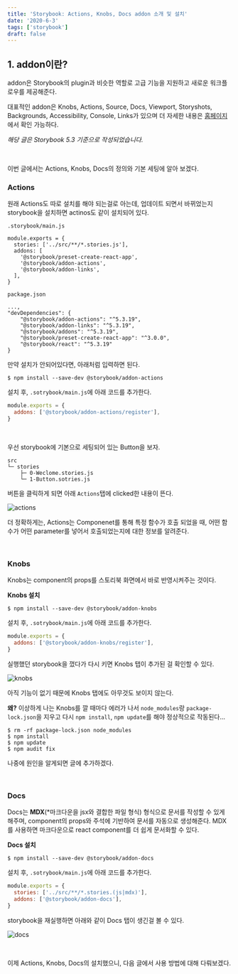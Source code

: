 ```yaml
---
title: 'Storybook: Actions, Knobs, Docs addon 소개 및 설치'
date: '2020-6-3'
tags: ['storybook']
draft: false
---
```


## 1. addon이란?

addon은 Storybook의 plugin과 비슷한 역할로 고급 기능을 지원하고 새로운 워크플로우를 제공해준다.

대표적인 addon은 Knobs, Actions, Source, Docs, Viewport, Storyshots, Backgrounds, Accessibility, Console, Links가 있으며 더 자세한 내용은 [홈페이지](https://storybook.js.org/addons/)에서 확인 가능하다.

_해당 글은 Storybook 5.3 기준으로 작성되었습니다._

<br>

이번 글에서는 Actions, Knobs, Docs의 정의와 기본 세팅에 알아 보겠다.

### Actions

원래 Actions도 따로 설치를 해야 되는걸로 아는데, 업데이트 되면서 바뀌었는지 storybook을 설치하면 actinos도 같이 설치되어 있다.

`.storybook/main.js`

```js{5}
module.exports = {
  stories: ['../src/**/*.stories.js'],
  addons: [
    '@storybook/preset-create-react-app',
    '@storybook/addon-actions',
    '@storybook/addon-links',
  ],
}
```

`package.json`

```json{5}
...,
"devDependencies": {
    "@storybook/addon-actions": "^5.3.19",
    "@storybook/addon-links": "^5.3.19",
    "@storybook/addons": "^5.3.19",
    "@storybook/preset-create-react-app": "^3.0.0",
    "@storybook/react": "^5.3.19"
}
```

만약 설치가 안되어있다면, 아래처럼 입력하면 된다.

```shell
$ npm install --save-dev @storybook/addon-actions
```

설치 후, `.sotrybook/main.js`에 아래 코드를 추가한다.

```js
module.exports = {
  addons: ['@storybook/addon-actions/register'],
}
```

<br>

우선 storybook에 기본으로 세팅되어 있는 Button을 보자.

```
src
└─ stories
    ├─ 0-Weclome.stories.js
    └─ 1-Button.sotries.js
```

버튼을 클릭하게 되면 아래 `Actions`탭에 clicked한 내용이 뜬다.

![actions](https://user-images.githubusercontent.com/58619071/193442836-e53fe271-da13-49b9-ba92-aa85065aa519.png)

더 정확하게는, Actions는 Componenet를 통해 특정 함수가 호출 되었을 때, 어떤 함수가 어떤 parameter를 넣어서 호출되었는지에 대한 정보를 알려준다.

<br>

### Knobs

Knobs는 component의 props를 스토리북 화면에서 바로 반영시켜주는 것이다.

**Knobs 설치**

```shell
$ npm install --save-dev @storybook/addon-knobs
```

설치 후, `.sotrybook/main.js`에 아래 코드를 추가한다.

```js
module.exports = {
  addons: ['@storybook/addon-knobs/register'],
}
```

실행했던 storybook을 껐다가 다시 키면 Knobs 탭이 추가된 걸 확인할 수 있다.

![knobs](https://user-images.githubusercontent.com/58619071/193442837-6a31bde7-057d-4f10-8453-53a8365a23fc.png)

아직 기능이 없기 때문에 Knobs 탭에도 아무것도 보이지 않는다.

**왜?**
이상하게 나는 Knobs를 깔 때마다 에러가 나서
`node_modules`랑 `package-lock.json`을 지우고 다시 `npm install`, `npm update`를 해야 정상적으로 작동된다...

```shell
$ rm -rf package-lock.json node_modules
$ npm install
$ npm update
$ npm audit fix
```

나중에 원인을 알게되면 글에 추가하겠다.

<br>

### Docs

Docs는 **MDX**<span style="font-size: 14px">(\*마크다운을 jsx와 결합한 파일 형식)</span> 형식으로 문서를 작성할 수 있게 해주며, component의 props와 주석에 기반하여 문서를 자동으로 생성해준다.
MDX를 사용하면 마크다운으로 react component를 더 쉽게 문서화할 수 있다.

**Docs 설치**

```shell
$ npm install --save-dev @storybook/addon-docs
```

설치 후, `.sotrybook/main.js`에 아래 코드를 추가한다.

```js
module.exports = {
  stories: ['../src/**/*.stories.(js|mdx)'],
  addons: ['@storybook/addon-docs'],
}
```

storybook을 재실행하면 아래와 같이 Docs 탭이 생긴걸 볼 수 있다.

![docs](https://user-images.githubusercontent.com/58619071/193442839-18ab501b-6b04-4ccc-87bd-59d25e96044c.png)

<br>

이제 Actions, Knobs, Docs의 설치했으니, 다음 글에서 사용 방법에 대해 다뤄보겠다.
